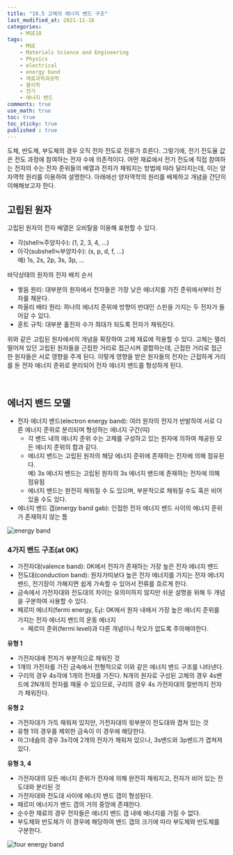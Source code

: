 ```yaml
---
title: "18.5 고체의 에너지 밴드 구조"
last_modified_at: 2021-11-16
categories:
    - MSE18
tags:
    - MSE
    - Materials Science and Engineering
    - Physics
    - electrical
    - energy band
    - 재료과학과공학
    - 물리학
    - 전기
    - 에너지 밴드
comments: true
use_math: true
toc: true
toc_sticky: true
published : true
---
```


도체, 반도체, 부도체의 경우 오직 전자 전도로 전류가 흐른다. 그렇기에, 전기 전도율 값은 전도 과정에 참여하는 전자 수에 의존적이다. 어떤 재료에서 전기 전도에 직접 참여하는 전자의 수는 전자 준위들의 배열과 전자가 채워지는 방법에 따라 달라지는데, 이는 양자역학 원리를 이용하여 설명한다. 아래에선 양자역학의 원리를 배제하고 개념을 간단히 이해해보고자 한다.

<h2>고립된 원자</h2>

고립된 원자의 전자 배열은 오비탈을 이용해 표현할 수 있다.

- 각(shell≒주양자수): (1, 2, 3, 4, ...)
- 아각(subshell≒부양자수): (s, p, d, f, ...)\
예) 1s, 2s, 2p, 3s, 3p, ...

바닥상태의 원자의 전자 배치 순서

- 쌓음 원리: 대부분의 원자에서 전자들은 가장 낮은 에너지를 가진 준위에서부터 전자를 채운다.
- 파울리 배타 원리: 하나의 에너지 준위에 방향이 반대인 스핀을 가지는 두 전자가 들어갈 수 있다.
- 훈트 규칙: 대부분 홀전자 수가 최대가 되도록 전자가 채워진다.

위와 같은 고립된 원자에서의 개념을 확장하여 고체 재료에 적용할 수 있다. 고체는 멀리 떨어져 있던 고립된 원자들을 근접한 거리로 접근시켜 결합하는데, 근접한 거리로 접근한 원자들은 서로 영향을 주게 된다. 이렇게 영향을 받은 원자들의 전자는 근접하게 거리를 둔 전자 에너지 준위로 분리되어 전자 에너지 밴드를 형성하게 된다.

<br/>

<h2>에너지 밴드 모델</h2>

- 전자 에너지 밴드(electron energy band): 여러 원자의 전자가 반발하여 서로 다른 에너지 준위로 분리되며 형성하는 에너지 구간(띠)
    - 각 밴드 내의 에너지 준위 수는 고체를 구성하고 있는 원자에 의하여 제공된 모든 에너지 준위의 합과 같다.
    - 에너지 밴드는 고립된 원자의 해당 에너지 준위에 존재하는 전자에 의해 점유된다.\
    예) 3s 에너지 밴드는 고립된 원자의 3s 에너지 밴드에 존재하는 전자에 의해 점유됨
    - 에너지 밴드는 완전히 채워질 수 도 있으며, 부분적으로 채워질 수도 혹은 비어있을 수도 있다.
- 에너지 밴드 갭(energy band gab): 인접한 전자 에너지 밴드 사이의 에너지 준위가 존재하지 않는 틈

![energy band](https://user-images.githubusercontent.com/79562050/142149117-895b3f8f-043e-4b8c-93ad-f07da5031a83.jpg)

<h3>4가지 밴드 구조(at 0K)</h3>

- 가전자대(valence band): 0K에서 전자가 존재하는 가장 높은 전자 에너지 밴드
- 전도대(conduction band): 원자가띠보다 높은 전자 에너지를 가지는 전자 에너지 밴드, 전기장이 가해지면 쉽게 가속할 수 있어서 전류를 흐르게 한다.
- 금속에서 가전자대와 전도대의 차이는 유의미하지 않지만 쉬운 설명을 위해 두 개념을 구분하여 사용할 수 있다.
- 페르미 에너지(fermi energy, E<sub>f</sub>): 0K에서 원자 내에서 가장 높은 에너지 준위를 가지는 전자 에너지 밴드의 운동 에너지
    - 페르미 준위(fermi level)과 다른 개념이니 착오가 없도록 주의해야한다.

**유형 1**
- 가전자대에 전자가 부분적으로 채워진 것
- 1개의 가전자를 가진 금속에서 전형적으로 이와 같은 에너지 밴드 구조를 나타낸다.
- 구리의 경우 4s각에 1개의 전자를 가진다. N개의 원자로 구성된 고체의 경우 4s밴드에 2N개의 전자를 채울 수 있으므로, 구리의 경우 4s 가전자대의 절반까지 전자가 채워진다.

**유형 2**
- 가전자대가 가득 채워져 있지만, 가전자대의 윗부분이 전도대와 겹쳐 있는 것
- 유형 1의 경우를 제외한 금속이 이 경우에 해당한다.
- 마그네슘의 경우 3s각에 2개의 전자가 채워져 있으나, 3s밴드와 3p밴드가 겹쳐져있다.

**유형 3, 4**
- 가전자대의 모든 에너지 준위가 전자에 의해 완전히 채워지고, 전자가 비어 있는 전도대와 분리된 것
- 가전자대와 전도대 사이에 에너지 밴드 갭이 형성된다.
- 페르미 에너지가 밴드 갭의 거의 중앙에 존재한다.
- 순수한 재료의 경우 전자들은 에너지 밴드 갭 내에 에너지를 가질 수 없다.
- 부도체와 반도체가 이 경우에 해당하여 밴드 갭의 크기에 따라 부도체와 반도체를 구분한다.

![four energy band](https://user-images.githubusercontent.com/79562050/142155494-7d69e54d-7e17-42e1-8d0d-2264cc441777.jpg)